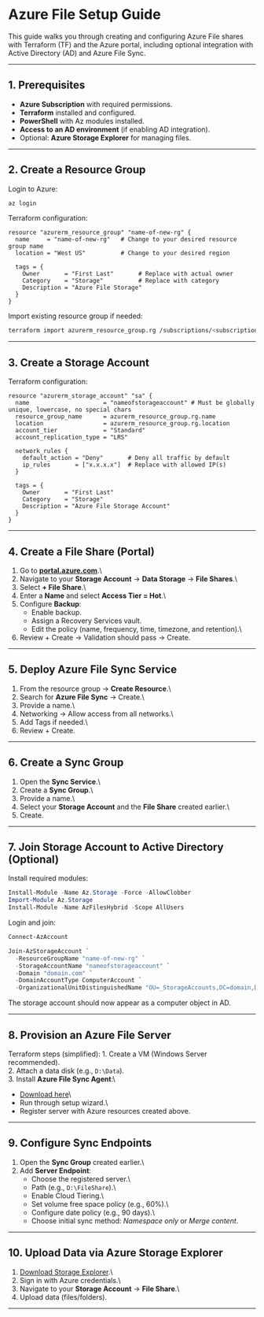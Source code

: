 # Azure File Setup Guide

This guide walks you through creating and configuring Azure File shares
with Terraform (TF) and the Azure portal, including optional integration
with Active Directory (AD) and Azure File Sync.

------------------------------------------------------------------------

## 1. Prerequisites

-   **Azure Subscription** with required permissions.
-   **Terraform** installed and configured.
-   **PowerShell** with Az modules installed.
-   **Access to an AD environment** (if enabling AD integration).
-   Optional: **Azure Storage Explorer** for managing files.

------------------------------------------------------------------------

## 2. Create a Resource Group

Login to Azure:

``` bash
az login
```

Terraform configuration:

``` hcl
resource "azurerm_resource_group" "name-of-new-rg" {
  name     = "name-of-new-rg"   # Change to your desired resource group name
  location = "West US"          # Change to your desired region

  tags = {
    Owner       = "First Last"       # Replace with actual owner
    Category    = "Storage"          # Replace with category
    Description = "Azure File Storage"
  }
}
```

Import existing resource group if needed:

``` bash
terraform import azurerm_resource_group.rg /subscriptions/<subscription-id>/resourceGroups/name-of-new-rg
```

------------------------------------------------------------------------

## 3. Create a Storage Account

Terraform configuration:

``` hcl
resource "azurerm_storage_account" "sa" {
  name                     = "nameofstorageaccount" # Must be globally unique, lowercase, no special chars
  resource_group_name      = azurerm_resource_group.rg.name
  location                 = azurerm_resource_group.rg.location
  account_tier             = "Standard"
  account_replication_type = "LRS"

  network_rules {
    default_action = "Deny"       # Deny all traffic by default
    ip_rules       = ["x.x.x.x"]  # Replace with allowed IP(s)
  }

  tags = {
    Owner       = "First Last"
    Category    = "Storage"
    Description = "Azure File Storage Account"
  }
}
```

------------------------------------------------------------------------

## 4. Create a File Share (Portal)

1.  Go to **[portal.azure.com](https://portal.azure.com)**.\
2.  Navigate to your **Storage Account** → **Data Storage** → **File
    Shares**.\
3.  Select **+ File Share**.\
4.  Enter a **Name** and select **Access Tier = Hot**.\
5.  Configure **Backup**:
    -   Enable backup.
    -   Assign a Recovery Services vault.
    -   Edit the policy (name, frequency, time, timezone, and
        retention).\
6.  Review + Create → Validation should pass → Create.

------------------------------------------------------------------------

## 5. Deploy Azure File Sync Service

1.  From the resource group → **Create Resource**.\
2.  Search for **Azure File Sync** → Create.\
3.  Provide a name.\
4.  Networking → Allow access from all networks.\
5.  Add Tags if needed.\
6.  Review + Create.

------------------------------------------------------------------------

## 6. Create a Sync Group

1.  Open the **Sync Service**.\
2.  Create a **Sync Group**.\
3.  Provide a name.\
4.  Select your **Storage Account** and the **File Share** created
    earlier.\
5.  Create.

------------------------------------------------------------------------

## 7. Join Storage Account to Active Directory (Optional)

Install required modules:

``` powershell
Install-Module -Name Az.Storage -Force -AllowClobber
Import-Module Az.Storage
Install-Module -Name AzFilesHybrid -Scope AllUsers
```

Login and join:

``` powershell
Connect-AzAccount

Join-AzStorageAccount `
  -ResourceGroupName "name-of-new-rg" `
  -StorageAccountName "nameofstorageaccount" `
  -Domain "domain.com" `
  -DomainAccountType ComputerAccount `
  -OrganizationalUnitDistinguishedName "OU=_StorageAccounts,DC=domain,DC=com"
```

The storage account should now appear as a computer object in AD.

------------------------------------------------------------------------

## 8. Provision an Azure File Server

Terraform steps (simplified): 1. Create a VM (Windows Server
recommended).\
2. Attach a data disk (e.g., `D:\Data`).\
3. Install **Azure File Sync Agent**:\
- [Download
here](https://www.microsoft.com/en-us/download/details.aspx?id=57159)\
- Run through setup wizard.\
- Register server with Azure resources created above.

------------------------------------------------------------------------

## 9. Configure Sync Endpoints

1.  Open the **Sync Group** created earlier.\
2.  Add **Server Endpoint**:
    -   Choose the registered server.\
    -   Path (e.g., `D:\FileShare`).\
    -   Enable Cloud Tiering.\
    -   Set volume free space policy (e.g., 60%).\
    -   Configure date policy (e.g., 90 days).\
    -   Choose initial sync method: *Namespace only* or *Merge content*.

------------------------------------------------------------------------

## 10. Upload Data via Azure Storage Explorer

1.  [Download Storage
    Explorer](https://azure.microsoft.com/en-us/products/storage/storage-explorer#Download-4).\
2.  Sign in with Azure credentials.\
3.  Navigate to your **Storage Account** → **File Share**.\
4.  Upload data (files/folders).

------------------------------------------------------------------------
